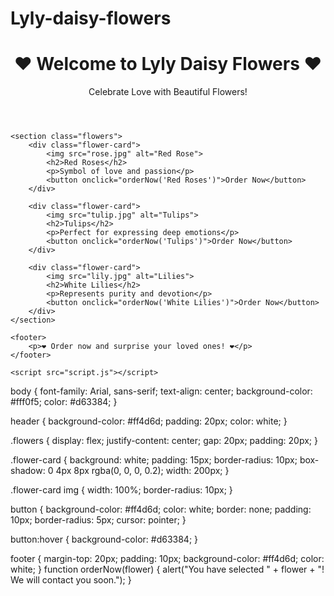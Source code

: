 # Lyly-daisy-flowers
<!DOCTYPE html>
<html lang="en">
<head>
    <meta charset="UTF-8">
    <meta name="viewport" content="width=device-width, initial-scale=1.0">
    <title>Lyly Daisy Flowers - Valentine's Special</title>
    <link rel="stylesheet" href="style.css">
</head>
<body>
    <header>
        <h1>❤️ Welcome to Lyly Daisy Flowers ❤️</h1>
        <p>Celebrate Love with Beautiful Flowers!</p>
    </header>

    <section class="flowers">
        <div class="flower-card">
            <img src="rose.jpg" alt="Red Rose">
            <h2>Red Roses</h2>
            <p>Symbol of love and passion</p>
            <button onclick="orderNow('Red Roses')">Order Now</button>
        </div>

        <div class="flower-card">
            <img src="tulip.jpg" alt="Tulips">
            <h2>Tulips</h2>
            <p>Perfect for expressing deep emotions</p>
            <button onclick="orderNow('Tulips')">Order Now</button>
        </div>

        <div class="flower-card">
            <img src="lily.jpg" alt="Lilies">
            <h2>White Lilies</h2>
            <p>Represents purity and devotion</p>
            <button onclick="orderNow('White Lilies')">Order Now</button>
        </div>
    </section>

    <footer>
        <p>❤️ Order now and surprise your loved ones! ❤️</p>
    </footer>

    <script src="script.js"></script>
</body>
</html>
body {
    font-family: Arial, sans-serif;
    text-align: center;
    background-color: #fff0f5;
    color: #d63384;
}

header {
    background-color: #ff4d6d;
    padding: 20px;
    color: white;
}

.flowers {
    display: flex;
    justify-content: center;
    gap: 20px;
    padding: 20px;
}

.flower-card {
    background: white;
    padding: 15px;
    border-radius: 10px;
    box-shadow: 0 4px 8px rgba(0, 0, 0, 0.2);
    width: 200px;
}

.flower-card img {
    width: 100%;
    border-radius: 10px;
}

button {
    background-color: #ff4d6d;
    color: white;
    border: none;
    padding: 10px;
    border-radius: 5px;
    cursor: pointer;
}

button:hover {
    background-color: #d63384;
}

footer {
    margin-top: 20px;
    padding: 10px;
    background-color: #ff4d6d;
    color: white;
}
function orderNow(flower) {
    alert("You have selected " + flower + "! We will contact you soon.");
}
